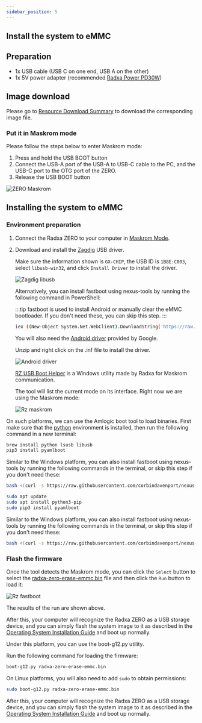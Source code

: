 ```yaml
---
sidebar_position: 5
---
```


## Install the system to eMMC

## Preparation

- 1x USB cable (USB C on one end, USB A on the other)
- 1x 5V power adapter (recommended [Radxa Power PD30W](/accessories/pd_30w))

## Image download

Please go to [Resource Download Summary](/zero/zero/getting-started/download.md) to download the corresponding image file.

### Put it in Maskrom mode

Please follow the steps below to enter Maskrom mode:

1. Press and hold the USB BOOT button
2. Connect the USB-A port of the USB-A to USB-C cable to the PC, and the USB-C port to the OTG port of the ZERO.
3. Release the USB BOOT button

![ZERO Maskrom](/img/zero/zero/Zero_ports.webp)

## Installing the system to eMMC

### Environment preparation

<Tabs queryString="host_os">
<TabItem value="Windows">

1. Connect the Radxa ZERO to your computer in [Maskrom Mode](#Put-it-in-Maskrom-mode).

2. Download and install the [Zagdig](https://zadig.akeo.ie/) USB driver.

   Make sure the information shown is `GX-CHIP`, the USB ID is `1B8E:C003`, select `libusb-win32`, and click `Install Driver` to install the driver.

   ![Zagdig libusb](/img/zero/zero2pro/Zagdig-libusb.webp)

   Alternatively, you can install fastboot using nexus-tools by running the following command in PowerShell:

   :::tip
   fastboot is used to install Android or manually clear the eMMC bootloader. If you don't need these, you can skip this step.
   :::

   ```bash
   iex ((New-Object System.Net.WebClient).DownloadString('https://raw.githubusercontent.com/corbindavenport/nexus-tools/master/install.ps1'))
   ```

   You will also need the [Android driver](https://dl.google.com/android/repository/usb_driver_r13-windows.zip) provided by Google.

   Unzip and right click on the .inf file to install the driver.

   ![Android driver](/img/zero/zero2pro/Install-win-android-driver.webp)

   [RZ USB Boot Helper](https://dl.radxa.com/zero/tools/windows/RZ_USB_Boot_Helper_V1.0.0.zip) is a Windows utility made by Radxa for Maskrom communication.

   The tool will list the current mode on its interface. Right now we are using the Maskrom mode:

   ![Rz maskrom](/img/zero/zero2pro/Rz-usb-helper-maskrom.webp)

</TabItem>
<TabItem value="Linux/MacOS">

On such platforms, we can use the Amlogic boot tool to load binaries. First make sure that the [python](https://www.python.org/) environment is installed, then run the following command in a new terminal:

<Tabs queryString="nix">
<TabItem value="MacOS">

```bash
brew install python lsusb libusb
pip3 install pyamlboot
```

Similar to the Windows platform, you can also install fastboot using nexus-tools by running the following commands in the terminal, or skip this step if you don't need these:

```bash
bash <(curl -s https://raw.githubusercontent.com/corbindavenport/nexus-tools/master/install.sh)
```

</TabItem>
<TabItem value="Linux">

```bash
sudo apt update
sudo apt install python3-pip
sudo pip3 install pyamlboot
```

Similar to the Windows platform, you can also install fastboot using nexus-tools by running the following commands in the terminal, or skip this step if you don't need these:

```bash
bash <(curl -s https://raw.githubusercontent.com/corbindavenport/nexus-tools/master/install.sh)
```

</TabItem>
</Tabs>
</TabItem>
</Tabs>

### Flash the firmware

<Tabs queryString="host_os">
<TabItem value="Windows">

Once the tool detects the Maskrom mode, you can click the `Select` button to select the [radxa-zero-erase-emmc.bin](https://dl.radxa.com/zero/images/loader/radxa-zero-erase-emmc.bin) file and then click the `Run` button to load it:

![Rz fastboot](/img/zero/zero2pro/Rz-usb-helper-fastboot.webp)

The results of the run are shown above.

After this, your computer will recognize the Radxa ZERO as a USB storage device, and you can simply flash the system image to it as described in the [Operating System Installation Guide](../getting-started/install-os) and boot up normally.

</TabItem>
<TabItem value="Linux/MacOS">

Under this platform, you can use the boot-g12.py utility.

Run the following command for loading the firmware:

```bash
boot-g12.py radxa-zero-erase-emmc.bin
```

On Linux platforms, you will also need to add `sudo` to obtain permissions:

```bash
sudo boot-g12.py radxa-zero-erase-emmc.bin
```

After this, your computer will recognize the Radxa ZERO as a USB storage device, and you can simply flash the system image to it as described in the [Operating System Installation Guide](../getting-started/install-os) and boot up normally.

</TabItem>
</Tabs>
